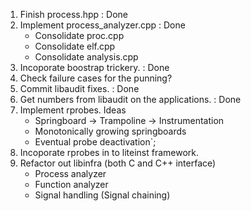 1. Finish process.hpp : Done
2. Implement process_analyzer.cpp  : Done
    - Consolidate proc.cpp
    - Consolidate elf.cpp
    - Consolidate analysis.cpp
3. Incoporate boostrap trickery. : Done
4. Check failure cases for the punning?   
5. Commit libaudit fixes.          : Done
6. Get numbers from libaudit on the applications. : Done
7. Implement rprobes.
    Ideas
     - Springboard -> Trampoline -> Instrumentation
     - Monotonically growing springboards
     - Eventual probe deactivation`;
8. Incoporate rprobes in to liteinst framework.
9. Refactor out libinfra (both C and C++ interface)
    - Process analyzer
    - Function analyzer
    - Signal handling (Signal chaining)
